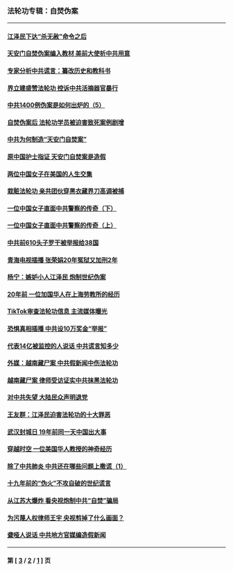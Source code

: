 ### 法轮功专辑：自焚伪案
---
#### [江泽民下达“杀无赦”命令之后](../../pages/nf5562/n13878084.md?06300430) 
#### [天安门自焚伪案编入教材 美前大使析中共用意](../../pages/nf5562/n13791932.md?06300430) 
#### [专家分析中共谎言：纂改历史和教科书](../../pages/nf5562/n13781542.md?06300430) 
#### [界立建盛赞法轮功 控诉中共活摘器官暴行](../../pages/nf5562/n13781971.md?06300430) 
#### [中共1400例伪案是如何出炉的（5）](../../pages/nf5562/n13226831.md?06300430) 
#### [自焚伪案后 法轮功学员被迫害致死案例剧增](../../pages/nf5562/n13190600.md?06300430) 
#### [中共为何制造“天安门自焚案”](../../pages/nf5562/n13183270.md?06300430) 
#### [原中国护士指证 天安门自焚案是造假](../../pages/nf5562/n13172289.md?06300430) 
#### [两位中国女子在美国的人生交集](../../pages/nf5562/n13156138.md?06300430) 
#### [栽赃法轮功 亲共团伙穿黑衣藏界刀高调被捕](../../pages/nf5562/n13073780.md?06300430) 
#### [一位中国女子直面中共警察的传奇（下）](../../pages/nf5562/n12989706.md?06300430) 
#### [一位中国女子直面中共警察的传奇（上）](../../pages/nf5562/n12985072.md?06300430) 
#### [中共前610头子罗干被举报给38国](../../pages/nf5562/n12975419.md?06300430) 
#### [青海电视插播 张荣娟20年冤狱又加刑2年](../../pages/nf5562/n12738166.md?06300430) 
#### [杨宁：嫉妒小人江泽民 炮制世纪伪案](../../pages/nf5562/n12724108.md?06300430) 
#### [20年前 一位加国华人在上海劳教所的经历](../../pages/nf5562/n12707932.md?06300430) 
#### [TikTok审查法轮功信息 主流媒体曝光](../../pages/nf5562/n12362336.md?06300430) 
#### [恐惧真相插播 中共设10万奖金“举报”](../../pages/nf5562/n12306396.md?06300430) 
#### [代表14亿被监控的人说话 中共谎言知多少](../../pages/nf5562/n12297484.md?06300430) 
#### [外媒：越南藏尸案 中共假新闻中伤法轮功](../../pages/nf5562/n12264411.md?06300430) 
#### [越南藏尸案 律师受访证实中共抹黑法轮功](../../pages/nf5562/n12261878.md?06300430) 
#### [对中共失望 大陆民众声明退党](../../pages/nf5562/n12187315.md?06300430) 
#### [王友群：江泽民迫害法轮功的十大罪恶](../../pages/nf5562/n12169074.md?06300430) 
#### [武汉封城日 19年前同一天中国出大事](../../pages/nf5562/n12150901.md?06300430) 
#### [穿越时空  一位美国华人教授的神奇经历](../../pages/nf5562/n12097460.md?06300430) 
#### [除了中共肺炎 中共还在哪些问题上撒谎（1）](../../pages/nf5562/n11955770.md?06300430) 
#### [十九年前的“伪火”不攻自破的世纪谎言](../../pages/nf5562/n11813238.md?06300430) 
#### [从江苏大爆炸 看央视炮制中共“自焚”骗局](../../pages/nf5562/n11140275.md?06300430) 
#### [为污蔑人权律师王宇 央视剪掉了什么画面？](../../pages/nf5562/n11130142.md?06300430) 
#### [聋哑人说话 中共地方官媒编造假新闻](../../pages/nf5562/n11006067.md?06300430) 

---
#### 第 [ [3](./3.md?06300430) / [2](./2.md?06300430) / [1](./1.md?06300430) ] 页
